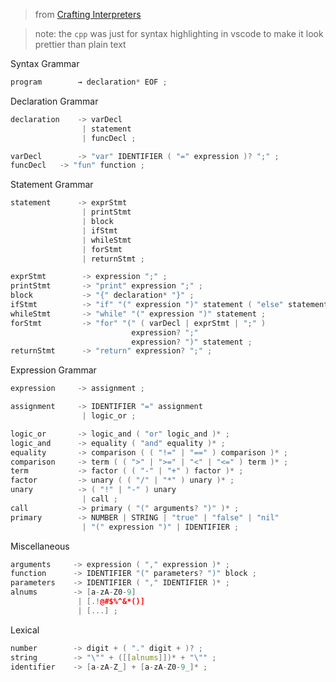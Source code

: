 > from [Crafting Interpreters](http://www.craftinginterpreters.com/appendix-i.html)

> note: the `cpp` was just for syntax highlighting in vscode to make it look prettier than plain text

Syntax Grammar
```cpp
program        → declaration* EOF ;
```

Declaration Grammar
```cpp
declaration    -> varDecl 
                | statement 
                | funcDecl ;

varDecl        -> "var" IDENTIFIER ( "=" expression )? ";" ;
funcDecl   -> "fun" function ;  
```

Statement Grammar
```cpp
statement      -> exprStmt 
                | printStmt 
                | block 
                | ifStmt
                | whileStmt
                | forStmt 
                | returnStmt ;

exprStmt        -> expression ";" ;
printStmt       -> "print" expression ";" ;
block           -> "{" declaration* "}" ;
ifStmt          -> "if" "(" expression ")" statement ( "else" statement )? ;
whileStmt       -> "while" "(" expression ")" statement ;
forStmt         -> "for" "(" ( varDecl | exprStmt | ";" )
                           expression? ";"
                           expression? ")" statement ;
returnStmt      -> "return" expression? ";" ;
```

Expression Grammar
```cpp
expression     -> assignment ;

assignment     -> IDENTIFIER "=" assignment
                | logic_or ;

logic_or       -> logic_and ( "or" logic_and )* ;
logic_and      -> equality ( "and" equality )* ;
equality       -> comparison ( ( "!=" | "==" ) comparison )* ;
comparison     -> term ( ( ">" | ">=" | "<" | "<=" ) term )* ;
term           -> factor ( ( "-" | "+" ) factor )* ;
factor         -> unary ( ( "/" | "*" ) unary )* ;
unary          -> ( "!" | "-" ) unary
                | call ;
call           -> primary ( "(" arguments? ")" )* ;
primary        -> NUMBER | STRING | "true" | "false" | "nil"
                | "(" expression ")" | IDENTIFIER ;
```

Miscellaneous
```cpp
arguments     -> expression ( "," expression )* ;
function      -> IDENTIFIER "(" parameters? ")" block ;
parameters    -> IDENTIFIER ( "," IDENTIFIER )* ;
alnums        -> [a-zA-Z0-9] 
               | [.!@#$%^&*()] 
               | [...] ;
```

Lexical
```cpp
number        -> digit + ( "." digit + )? ;
string        -> "\"" + ([[alnums]])* + "\"" ;
identifier    -> [a-zA-Z_] + [a-zA-Z0-9_]* ;
```